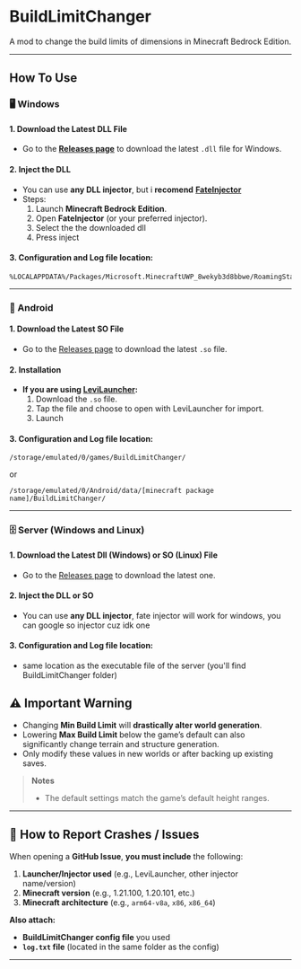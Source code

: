 # BuildLimitChanger

A mod to change the build limits of dimensions in Minecraft Bedrock Edition.

---

## How To Use

### 🖥️ Windows

#### 1. Download the Latest DLL File

- Go to the [**Releases page**](https://github.com/Zeuroux/BuildLimitChanger/releases) to download the latest `.dll` file for Windows.

#### 2. Inject the DLL

- You can use **any DLL injector**, but i **recomend**  [**FateInjector**](https://github.com/fligger/FateInjector)
- Steps:
  1. Launch **Minecraft Bedrock Edition**.  
  2. Open **FateInjector** (or your preferred injector).  
  3. Select the the downloaded dll
  4. Press inject

#### 3. Configuration and Log file location:
   ```
   %LOCALAPPDATA%/Packages/Microsoft.MinecraftUWP_8wekyb3d8bbwe/RoamingState/BuildLimitChanger/
   ```
---

### 📱 Android

#### 1. Download the Latest SO File

- Go to the [Releases page](https://github.com/Zeuroux/BuildLimitChanger/releases) to download the latest `.so` file.

#### 2. Installation

- **If you are using [LeviLauncher](https://github.com/LiteLDev/LeviLaunchroid):**
  1. Download the `.so` file.
  2. Tap the file and choose to open with LeviLauncher for import.
  3. Launch

#### 3. Configuration and Log file location:
   ```
   /storage/emulated/0/games/BuildLimitChanger/
   ```
   or
   ```
   /storage/emulated/0/Android/data/[minecraft package name]/BuildLimitChanger/
   ```
---

### 🗄️ Server (Windows and Linux)

#### 1. Download the Latest Dll (Windows) or SO (Linux) File

- Go to the [Releases page](https://github.com/Zeuroux/BuildLimitChanger/releases) to download the latest one.

#### 2. Inject the DLL or SO

- You can use **any DLL injector**, fate injector will work for windows, you can google so injector cuz idk one

#### 3. Configuration and Log file location:

- same location as the executable file of the server (you'll find BuildLimitChanger folder)

## ⚠️ Important Warning

- Changing **Min Build Limit** will **drastically alter world generation**.  
- Lowering **Max Build Limit** below the game’s default can also significantly change terrain and structure generation.  
- Only modify these values in new worlds or after backing up existing saves.

> **Notes**
> - The default settings match the game’s default height ranges.

---

## 🐞 How to Report Crashes / Issues

When opening a **GitHub Issue**, **you must include** the following:

1. **Launcher/Injector used** (e.g., LeviLauncher, other injector name/version)  
2. **Minecraft version** (e.g., 1.21.100, 1.20.101, etc.)  
3. **Minecraft architecture** (e.g., `arm64-v8a`, `x86`, `x86_64`)  

**Also attach:**
- **BuildLimitChanger config file** you used  
- **`log.txt` file** (located in the same folder as the config)  

---
